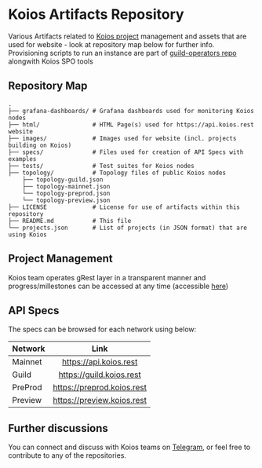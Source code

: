 # Koios Artifacts Repository

Various Artifacts related to [Koios project](https://www.koios.rest) management and assets that are used for website - look at repository map below for further info.
Provisioning scripts to run an instance are part of [guild-operators repo](https://cardano-community.github.io/guild-operators/Build/grest/) alongwith Koios SPO tools

## Repository Map

```
.
├── grafana-dashboards/ # Grafana dashboards used for monitoring Koios nodes
├── html/               # HTML Page(s) used for https://api.koios.rest website
├── images/             # Images used for website (incl. projects building on Koios)
├── specs/              # Files used for creation of API Specs with examples
├── tests/              # Test suites for Koios nodes
├── topology/           # Topology files of public Koios nodes
    ├── topology-guild.json
    ├── topology-mainnet.json
    └── topology-preprod.json
    └── topology-preview.json
├── LICENSE             # License for use of artifacts within this repository
├── README.md           # This file
└── projects.json       # List of projects (in JSON format) that are using Koios
```

## Project Management

Koios team operates gRest layer in a transparent manner and progress/millestones can be accessed at any time (accessible [here](https://github.com/orgs/cardano-community/projects/1/views/2))

## API Specs

The specs can be browsed for each network using below:

| Network | Link                       |
|:--------|:--------------------------:|
| Mainnet | https://api.koios.rest     |
| Guild   | https://guild.koios.rest   |
| PreProd | https://preprod.koios.rest |
| Preview | https://preview.koios.rest |

## Further discussions

You can connect and discuss with Koios teams on [Telegram](https://t.me/CardanoKoios/1), or feel free to contribute to any of the repositories.
